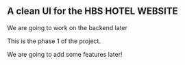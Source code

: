 ## A clean UI for the HBS HOTEL WEBSITE

We are going to work on the backend later

This is the phase 1 of the project.

We are going to add some features later!
